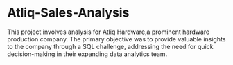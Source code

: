 # Atliq-Sales-Analysis
This project involves analysis for Atliq Hardware,a prominent hardware production company. The primary objective was to provide valuable insights to the company through a SQL challenge, addressing the need for quick decision-making in their expanding data analytics team.
